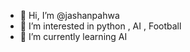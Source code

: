 - 👋 Hi, I’m @jashanpahwa
- 👀 I’m interested in python , AI , Football
- 🌱 I’m currently learning AI



<!---
jashanpahwa/jashanpahwa is a ✨ special ✨ repository because its `README.md` (this file) appears on your GitHub profile.
You can click the Preview link to take a look at your changes.
--->
